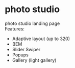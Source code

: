 # photo studio  
 photo studio landing page  
 Features: 
   * Adaptive layout (up to 320)
   * BEM
   * Slider Swiper
   * Popups
   * Gallery (light gallery)
